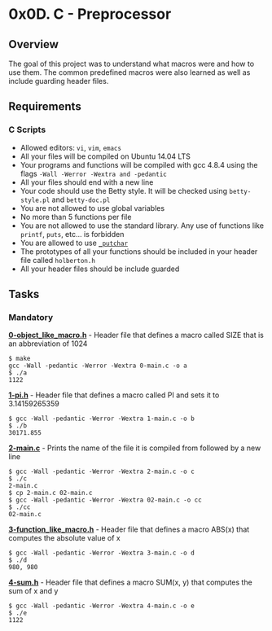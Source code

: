 # 0x0D. C - Preprocessor

## Overview
The goal of this project was to understand what macros were and how to use them. The common predefined macros were also learned as well as include guarding header files.

## Requirements
### C Scripts
* Allowed editors: `vi`, `vim`, `emacs`
* All your files will be compiled on Ubuntu 14.04 LTS
* Your programs and functions will be compiled with gcc 4.8.4 using the flags `-Wall -Werror -Wextra and -pedantic`
* All your files should end with a new line
* Your code should use the Betty style. It will be checked using `betty-style.pl` and `betty-doc.pl`
* You are not allowed to use global variables
* No more than 5 functions per file
* You are not allowed to use the standard library. Any use of functions like `printf`, `puts`, etc… is forbidden
* You are allowed to use [`_putchar`](https://github.com/holbertonschool/_putchar.c/blob/master/_putchar.c)
* The prototypes of all your functions should be included in your header file called `holberton.h`
* All your header files should be include guarded

## Tasks
### Mandatory
**[0-object_like_macro.h](0-object_like_macro.h)** - Header file that defines a macro called SIZE that is an abbreviation of 1024
```
$ make
gcc -Wall -pedantic -Werror -Wextra 0-main.c -o a
$ ./a 
1122
```

**[1-pi.h](1-pi.h)** - Header file that defines a macro called PI and sets it to 3.14159265359
```
$ gcc -Wall -pedantic -Werror -Wextra 1-main.c -o b
$ ./b
30171.855
```

**[2-main.c](2-main.c)** - Prints the name of the file it is compiled from followed by a new line
```
$ gcc -Wall -pedantic -Werror -Wextra 2-main.c -o c
$ ./c 
2-main.c
$ cp 2-main.c 02-main.c
$ gcc -Wall -pedantic -Werror -Wextra 02-main.c -o cc
$ ./cc
02-main.c
```

**[3-function_like_macro.h](3-function_like_macro.h)** - Header file that defines a macro ABS(x) that computes the absolute value of x
```
$ gcc -Wall -pedantic -Werror -Wextra 3-main.c -o d
$ ./d 
980, 980
```

**[4-sum.h](4-sum.h)** - Header file that defines a macro SUM(x, y) that computes the sum of x and y
```
$ gcc -Wall -pedantic -Werror -Wextra 4-main.c -o e
$ ./e 
1122
```
